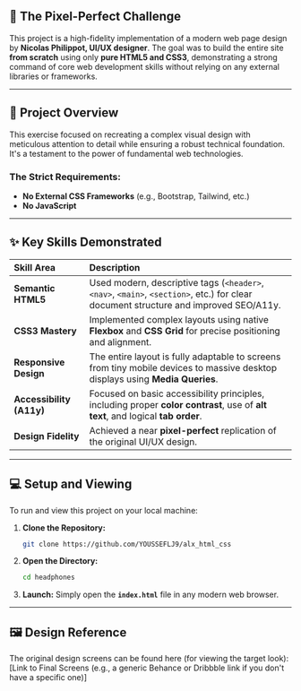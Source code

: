 ## 🌟 The Pixel-Perfect Challenge

This project is a high-fidelity implementation of a modern web page design by **Nicolas Philippot, UI/UX designer**. The goal was to build the entire site **from scratch** using only **pure HTML5 and CSS3**, demonstrating a strong command of core web development skills without relying on any external libraries or frameworks.

---

## 🚀 Project Overview

This exercise focused on recreating a complex visual design with meticulous attention to detail while ensuring a robust technical foundation. It's a testament to the power of fundamental web technologies.

### The Strict Requirements:

* **No External CSS Frameworks** (e.g., Bootstrap, Tailwind, etc.)
* **No JavaScript**

---

## ✨ Key Skills Demonstrated

| Skill Area | Description |
| :--- | :--- |
| **Semantic HTML5** | Used modern, descriptive tags (`<header>`, `<nav>`, `<main>`, `<section>`, etc.) for clear document structure and improved SEO/A11y. |
| **CSS3 Mastery** | Implemented complex layouts using native **Flexbox** and **CSS Grid** for precise positioning and alignment. |
| **Responsive Design** | The entire layout is fully adaptable to screens from tiny mobile devices to massive desktop displays using **Media Queries**. |
| **Accessibility (A11y)** | Focused on basic accessibility principles, including proper **color contrast**, use of **alt text**, and logical **tab order**. |
| **Design Fidelity** | Achieved a near **pixel-perfect** replication of the original UI/UX design. |

---

## 💻 Setup and Viewing

To run and view this project on your local machine:

1.  **Clone the Repository:**
    ```bash
    git clone https://github.com/YOUSSEFLJ9/alx_html_css
    ```
2.  **Open the Directory:**
    ```bash
    cd headphones
    ```
3.  **Launch:**
    Simply open the **`index.html`** file in any modern web browser.

---

## 🖼️ Design Reference

The original design screens can be found here (for viewing the target look):
[Link to Final Screens (e.g., a generic Behance or Dribbble link if you don't have a specific one)]
